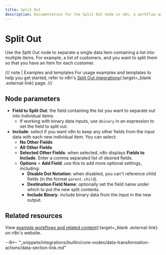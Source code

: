 ```yaml
---
title: Split Out
description: Documentation for the Split Out node in n8n, a workflow automation platform. Includes guidance on usage, and links to examples.
---
```


# Split Out

Use the Split Out node to separate a single data item containing a list into multiple items. For example, a list of customers, and you want to split them so that you have an item for each customer.

///  note  | Examples and templates
For usage examples and templates to help you get started, refer to n8n's [Split Out integrations](https://n8n.io/integrations/split-out/){:target=_blank .external-link} page.
///

## Node parameters

* **Field to Split Out**: the field containing the list you want to separate out into individual items.
	* If working with binary data inputs, use `$binary` in an expression to set the field to split out.
* **Include**: select if you want n8n to keep any other fields from the input data with each new individual item. You can select:
    * **No Other Fields**
    * **All Other Fields**
    * **Selected Other Fields**: when selected, n8n displays **Fields to Include**. Enter a comma separated list of desired fields.
	* **Options** > **Add Field**: use this to add more optional settings, including:
		* **Disable Dot Notation**: when disabled, you can't reference child fields (in the format `parent.child`).	
		* **Destination Field Name**: optionally set the field name under which to put the new split contents.
		* **Include Binary**: include binary data from the input in the new output.

## Related resources

View [example workflows and related content](https://n8n.io/integrations/split-out/){:target=_blank .external-link} on n8n's website.

--8<-- "_snippets/integrations/builtin/core-nodes/data-transformation-actions/data-section-link.md"
